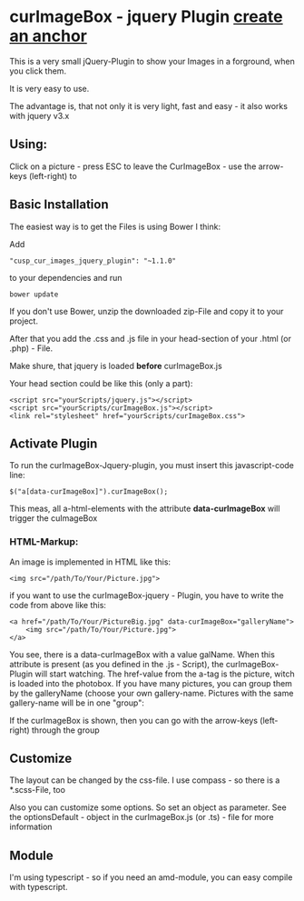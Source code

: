 
# curImageBox - jquery Plugin [create an anchor](#start_readme)

This is a very small jQuery-Plugin to show your Images in a forground, when you click them.

It is very easy to use.

The advantage is, that not only it is very light, fast and easy - it also works with jquery v3.x

## Using:

Click on a picture - press ESC to leave the CurImageBox - use the arrow-keys (left-right) to

## Basic Installation

The easiest way is to get the Files is using Bower I think:

Add

    "cusp_cur_images_jquery_plugin": "~1.1.0"

to your dependencies and run

    bower update

If you don't use Bower, unzip the downloaded zip-File and copy it to your project.

After that you add the .css and .js file in your head-section of your .html (or .php) - File.

Make shure, that jquery is loaded **before** curImageBox.js

Your head section could be like this (only a part):

    <script src="yourScripts/jquery.js"></script>
    <script src="yourScripts/curImageBox.js"></script>
    <link rel="stylesheet" href="yourScripts/curImageBox.css">

## Activate Plugin

To run the curImageBox-Jquery-plugin, you must insert this javascript-code line:

    $("a[data-curImageBox]").curImageBox();

This meas, all a-html-elements with the attribute
**data-curImageBox** will trigger the cuImageBox

### HTML-Markup:

An image is implemented in HTML like this:
        
    <img src="/path/To/Your/Picture.jpg">
        
    
if you want to use the curImageBox-jquery - Plugin, you have to write the code from above like this:

        
    <a href="/path/To/Your/PictureBig.jpg" data-curImageBox="galleryName">
        <img src="/path/To/Your/Picture.jpg">
    </a>


    
You see, there is a data-curImageBox with a value galName. When this attribute is present (as you defined in the .js - Script), the curImageBox-Plugin will start watching. The href-value from the a-tag is the picture, witch is loaded into the photobox. If you have many pictures, you can group them by the galleryName (choose your own gallery-name. Pictures with the same gallery-name will be in one "group":

If the curImageBox is shown, then you can go with the arrow-keys (left-right) through the group

## Customize

The layout can be changed by the css-file. I use compass - so there is a *.scss-File, too

Also you can customize some options. So set an object as parameter. See the optionsDefault - object in the curImageBox.js (or .ts) - file for more information

## Module

I'm using typescript - so if you need an amd-module, you can easy compile with typescript.